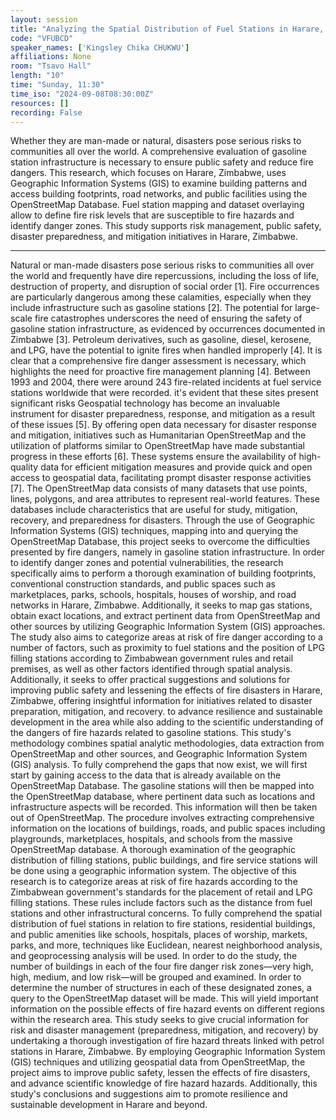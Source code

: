 ```yaml
---
layout: session
title: "Analyzing the Spatial Distribution of Fuel Stations in Harare, Zimbabwe: Leveraging OpenStreetMap for Disaster Preparedness, Mitigation and Recovery."
code: "VFUBCD"
speaker_names: ['Kingsley Chika CHUKWU']
affiliations: None
room: "Tsavo Hall"
length: "10"
time: "Sunday, 11:30"
time_iso: "2024-09-08T08:30:00Z"
resources: []
recording: False
---
```


Whether they are man-made or natural, disasters pose serious risks to communities all over the world. A comprehensive evaluation of gasoline station infrastructure is necessary to ensure public safety and reduce fire dangers. This research, which focuses on Harare, Zimbabwe, uses Geographic Information Systems (GIS) to examine building patterns and access building footprints, road networks, and public facilities using the OpenStreetMap Database. Fuel station mapping and dataset overlaying allow to define fire risk levels that are susceptible to fire hazards and identify danger zones. This study supports risk management, public safety, disaster preparedness, and mitigation initiatives in Harare, Zimbabwe.

<hr>

Natural or man-made disasters pose serious risks to communities all over the world and frequently have dire repercussions, including the loss of life, destruction of property, and disruption of social order [1]. Fire occurrences are particularly dangerous among these calamities, especially when they include infrastructure such as gasoline stations [2]. The potential for large-scale fire catastrophes underscores the need of ensuring the safety of gasoline station infrastructure, as evidenced by occurrences documented in Zimbabwe [3].
Petroleum derivatives, such as gasoline, diesel, kerosene, and LPG, have the potential to ignite fires when handled improperly [4]. It is clear that a comprehensive fire danger assessment is necessary, which highlights the need for proactive fire management planning [4]. Between 1993 and 2004, there were around 243 fire-related incidents at fuel service stations worldwide that were recorded. it's evident that these sites present significant risks
Geospatial technology has become an invaluable instrument for disaster preparedness, response, and mitigation as a result of these issues [5]. By offering open data necessary for disaster response and mitigation, initiatives such as Humanitarian OpenStreetMap and the utilization of platforms similar to OpenStreetMap have made substantial progress in these efforts [6]. These systems ensure the availability of high-quality data for efficient mitigation measures and provide quick and open access to geospatial data, facilitating prompt disaster response activities [7]. The OpenStreetMap data consists of many datasets that use points, lines, polygons, and area attributes to represent real-world features. These databases include characteristics that are useful for study, mitigation, recovery, and preparedness for disasters.
Through the use of Geographic Information Systems (GIS) techniques, mapping into and querying the OpenStreetMap Database, this project seeks to overcome the difficulties presented by fire dangers, namely in gasoline station infrastructure. In order to identify danger zones and potential vulnerabilities, the research specifically aims to perform a thorough examination of building footprints, conventional construction standards, and public spaces such as marketplaces, parks, schools, hospitals, houses of worship, and road networks in Harare, Zimbabwe. Additionally, it seeks to map gas stations, obtain exact locations, and extract pertinent data from OpenStreetMap and other sources by utilizing Geographic Information System (GIS) approaches. The study also aims to categorize areas at risk of fire danger according to a number of factors, such as proximity to fuel stations and the position of LPG filling stations according to Zimbabwean government rules and retail premises, as well as other factors identified through spatial analysis. 
Additionally, it seeks to offer practical suggestions and solutions for improving public safety and lessening the effects of fire disasters in Harare, Zimbabwe, offering insightful information for initiatives related to disaster preparation, mitigation, and recovery.
to advance resilience and sustainable development in the area while also adding to the scientific understanding of the dangers of fire hazards related to gasoline stations.
This study's methodology combines spatial analytic methodologies, data extraction from OpenStreetMap and other sources, and Geographic Information System (GIS) analysis.
To fully comprehend the gaps that now exist, we will first start by gaining access to the data that is already available on the OpenStreetMap Database. The gasoline stations will then be mapped into the OpenStreetMap database, where pertinent data such as locations and infrastructure aspects will be recorded. This information will then be taken out of OpenStreetMap. The procedure involves extracting comprehensive information on the locations of buildings, roads, and public spaces including playgrounds, marketplaces, hospitals, and schools from the massive OpenStreetMap database.
A thorough examination of the geographic distribution of filling stations, public buildings, and fire service stations will be done using a geographic information system. The objective of this research is to categorize areas at risk of fire hazards according to the Zimbabwean government's standards for the placement of retail and LPG filling stations. These rules include factors such as the distance from fuel stations and other infrastructural concerns. To fully comprehend the spatial distribution of fuel stations in relation to fire stations, residential buildings, and public amenities like schools, hospitals, places of worship, markets, parks, and more, techniques like Euclidean, nearest neighborhood analysis, and geoprocessing analysis will be used.
In order to do the study, the number of buildings in each of the four fire danger risk zones—very high, high, medium, and low risk—will be grouped and examined. In order to determine the number of structures in each of these designated zones, a query to the OpenStreetMap dataset will be made. This will yield important information on the possible effects of fire hazard events on different regions within the research area.
This study seeks to give crucial information for risk and disaster management (preparedness, mitigation, and recovery) by undertaking a thorough investigation of fire hazard threats linked with petrol stations in Harare, Zimbabwe. By employing Geographic Information System (GIS) techniques and utilizing geospatial data from OpenStreetMap, the project aims to improve public safety, lessen the effects of fire disasters, and advance scientific knowledge of fire hazard hazards. Additionally, this study's conclusions and suggestions aim to promote resilience and sustainable development in Harare and beyond.

